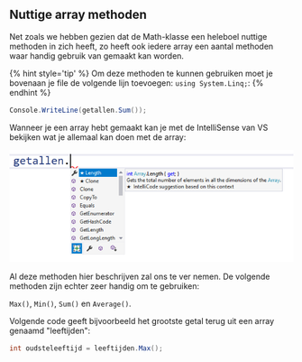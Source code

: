 ## Nuttige array methoden

Net zoals we hebben gezien dat de Math-klasse een heleboel nuttige methoden in zich heeft, zo heeft ook iedere array een aantal methoden waar handig gebruik van gemaakt kan worden.

{% hint style='tip' %}
Om deze methoden te kunnen gebruiken moet je bovenaan je file de volgende lijn toevoegen: ``using System.Linq;``:
{% endhint %}

```csharp
Console.WriteLine(getallen.Sum());
```


Wanneer je een array hebt gemaakt kan je met de IntelliSense van VS bekijken wat je allemaal kan doen met de array:

![Merk de handige 'filters' onderaan zodat je bijvoorbeeld enkel de methoden kunt tonen in het lijstje](../assets/5_arrays/arrays2.png)


Al deze methoden hier beschrijven zal ons te ver nemen. De volgende methoden zijn echter zeer handig om te gebruiken:

``Max()``, ``Min()``, ``Sum()`` en ``Average()``.

Volgende code geeft bijvoorbeeld het grootste getal terug uit een array genaamd "leeftijden":
```csharp
int oudsteleeftijd = leeftijden.Max();
```